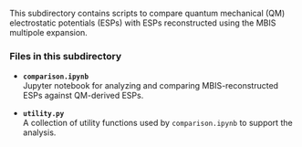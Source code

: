 This subdirectory contains scripts to compare quantum mechanical (QM) electrostatic potentials (ESPs) with ESPs reconstructed using the MBIS multipole expansion.

### Files in this subdirectory

- **`comparison.ipynb`**  
  Jupyter notebook for analyzing and comparing MBIS-reconstructed ESPs against QM-derived ESPs.

- **`utility.py`**  
  A collection of utility functions used by `comparison.ipynb` to support the analysis.
